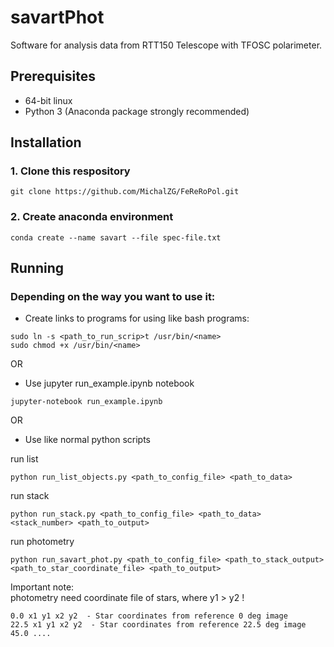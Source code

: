 # savartPhot

Software for analysis data from RTT150 Telescope with TFOSC polarimeter.

## Prerequisites

* 64-bit linux
* Python 3 (Anaconda package strongly recommended)

## Installation
### 1. Clone this respository
```
git clone https://github.com/MichalZG/FeReRoPol.git
```
### 2. Create anaconda environment
```
conda create --name savart --file spec-file.txt
```
## Running
### Depending on the way you want to use it:  

* Create links to programs for using like bash programs:
```
sudo ln -s <path_to_run_scrip>t /usr/bin/<name>
sudo chmod +x /usr/bin/<name>
```

OR  

* Use jupyter run_example.ipynb notebook
```
jupyter-notebook run_example.ipynb
```

OR

* Use like normal python scripts

run list  
```
python run_list_objects.py <path_to_config_file> <path_to_data>
```
run stack
```
python run_stack.py <path_to_config_file> <path_to_data> <stack_number> <path_to_output>  
```
run photometry  
```
python run_savart_phot.py <path_to_config_file> <path_to_stack_output> <path_to_star_coordinate_file> <path_to_output>
```

Important note:  
photometry need coordinate file of stars, where y1 > y2 !  
```
0.0 x1 y1 x2 y2  - Star coordinates from reference 0 deg image
22.5 x1 y1 x2 y2  - Star coordinates from reference 22.5 deg image
45.0 ....




